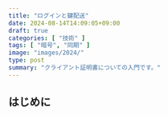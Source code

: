 ```yaml
---
title: "ログインと鍵配送"
date: 2024-08-14T14:09:05+09:00
draft: true
categories: [ "技術" ]
tags: [ "暗号", "同期" ]
image: "images/2024/"
type: post
summary: "クライアント証明書についての入門です。"
---
```


## はじめに

<!-- クライアント証明書について記述する -->
